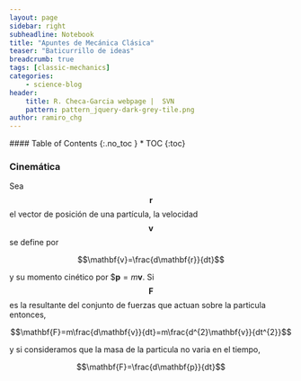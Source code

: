 ```yaml
---
layout: page
sidebar: right
subheadline: Notebook
title: "Apuntes de Mecánica Clásica"
teaser: "Baticurrillo de ideas"
breadcrumb: true
tags: [classic-mechanics]
categories:
    - science-blog
header:
    title: R. Checa-Garcia webpage |  SVN
    pattern: pattern_jquery-dark-grey-tile.png
author: ramiro_chg
---
```


<section id="table-of-contents" class="toc">
<div class="panel radius" markdown="1">
#### Table of Contents
{:.no_toc }
*  TOC
{:toc}
</div>
</section><!-- /#table-of-contents -->


### Cinemática

Sea $$\mathbf{r}$$ el vector de posición de una partícula, la velocidad $$\mathbf{v}$$ se define por 

$$\mathbf{v}=\frac{d\mathbf{r}}{dt}$$

y su momento cinético por $$\mathbf{p}=m\mathbf{v}$. Si $$\mathbf{F}$$ es la resultante del conjunto de fuerzas que actuan sobre
la particula entonces,

$$\mathbf{F}=m\frac{d\mathbf{v}}{dt}=m\frac{d^{2}\mathbf{v}}{dt^{2}}$$

y si consideramos que la masa de la particula no varia en el tiempo,

$$\mathbf{F}=\frac{d\mathbf{p}}{dt}$$




